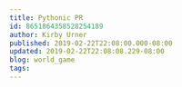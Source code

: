 ```yaml
---
title: Pythonic PR
id: 8651864358528254189
author: Kirby Urner
published: 2019-02-22T22:08:00.000-08:00
updated: 2019-02-22T22:08:08.229-08:00
blog: world_game
tags: 
---
```


